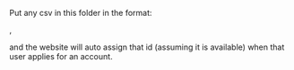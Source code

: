 Put any csv in this folder in the format:

<netid>,<user id>

and the website will auto assign that id (assuming it is available) when that user applies for an account.
